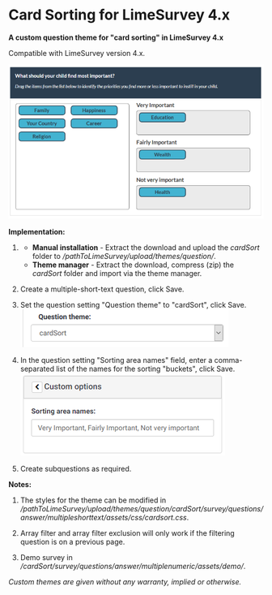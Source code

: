 # Card Sorting for LimeSurvey 4.x
**A custom question theme for "card sorting" in LimeSurvey 4.x**

Compatible with LimeSurvey version 4.x.

![Image Card Sorting](/cardSort/survey/questions/answer/multipleshorttext/assets/images/card_sort_4.x_3.png)

**Implementation:**

1) - **Manual installation** - Extract the download and upload the *cardSort* folder to */pathToLimeSurvey/upload/themes/question/*.
    - **Theme manager** - Extract the download, compress (zip) the *cardSort* folder and import via the theme manager.

2) Create a multiple-short-text question, click Save.

3) Set the question setting "Question theme" to "cardSort", click Save.  
![Image Select cardSort](/cardSort/survey/questions/answer/multipleshorttext/assets/images/card_sort_4.x_1.png)

4) In the question setting "Sorting area names" field, enter a comma-separated list of the names for the sorting "buckets", click Save.  
![Image Enter Bucket names](/cardSort/survey/questions/answer/multipleshorttext/assets/images/card_sort_4.x_2.png)

5) Create subquestions as required.

**Notes:**

1) The styles for the theme can be modified in */pathToLimeSurvey/upload/themes/question/cardSort/survey/questions/answer/multipleshorttext/assets/css/cardsort.css*.

2) Array filter and array filter exclusion will only work if the filtering question is on a previous page.

3) Demo survey in */cardSort/survey/questions/answer/multiplenumeric/assets/demo/*.
    
    
*Custom themes are given without any warranty, implied or otherwise.*
